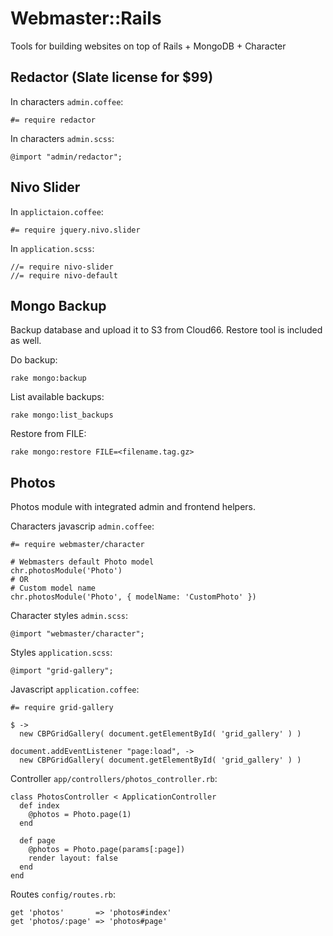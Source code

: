 Webmaster::Rails
================

Tools for building websites on top of Rails + MongoDB + Character


## Redactor (Slate license for $99)

In characters ```admin.coffee```:

    #= require redactor

In characters ```admin.scss```:

    @import "admin/redactor";


## Nivo Slider

In ```applictaion.coffee```:

    #= require jquery.nivo.slider

In ```application.scss```:

    //= require nivo-slider
    //= require nivo-default


## Mongo Backup

Backup database and upload it to S3 from Cloud66. Restore tool is included as well.

Do backup:

    rake mongo:backup

List available backups:

    rake mongo:list_backups

Restore from FILE:

    rake mongo:restore FILE=<filename.tag.gz>


## Photos

Photos module with integrated admin and frontend helpers.

Characters javascrip ```admin.coffee```:

    #= require webmaster/character

    # Webmasters default Photo model
    chr.photosModule('Photo')
    # OR
    # Custom model name
    chr.photosModule('Photo', { modelName: 'CustomPhoto' })

Character styles ```admin.scss```:

    @import "webmaster/character";

Styles ```application.scss```:

    @import "grid-gallery";

Javascript ```application.coffee```:

    #= require grid-gallery

    $ ->
      new CBPGridGallery( document.getElementById( 'grid_gallery' ) )

    document.addEventListener "page:load", ->
      new CBPGridGallery( document.getElementById( 'grid_gallery' ) )

Controller ```app/controllers/photos_controller.rb```:

    class PhotosController < ApplicationController
      def index
        @photos = Photo.page(1)
      end

      def page
        @photos = Photo.page(params[:page])
        render layout: false
      end
    end

Routes ```config/routes.rb```:

    get 'photos'       => 'photos#index'
    get 'photos/:page' => 'photos#page'